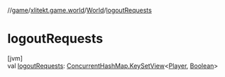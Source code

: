 //[game](../../../index.md)/[xlitekt.game.world](../index.md)/[World](index.md)/[logoutRequests](logout-requests.md)

# logoutRequests

[jvm]\
val [logoutRequests](logout-requests.md): [ConcurrentHashMap.KeySetView](https://docs.oracle.com/javase/8/docs/api/java/util/concurrent/ConcurrentHashMap.KeySetView.html)&lt;[Player](../../xlitekt.game.actor.player/-player/index.md), [Boolean](https://kotlinlang.org/api/latest/jvm/stdlib/kotlin/-boolean/index.html)&gt;

